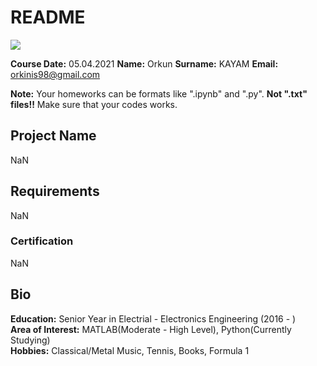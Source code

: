 # README
![](img/newlogo.png)

**Course Date:** 05.04.2021 
**Name:** Orkun
**Surname:** KAYAM
**Email:** orkinis98@gmail.com

**Note:** Your homeworks can be formats like ".ipynb" and ".py". **Not ".txt" files!!** Make sure that your codes works.  

## Project Name
NaN

## Requirements
NaN

### Certification
NaN

## Bio
**Education:** Senior Year in Electrial - Electronics Engineering (2016 - )  
**Area of Interest:** MATLAB(Moderate - High Level), Python(Currently Studying)  
**Hobbies:** Classical/Metal Music, Tennis, Books, Formula 1
